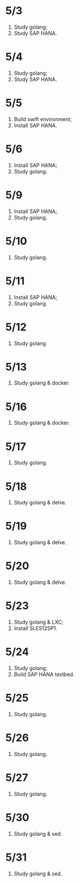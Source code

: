 # 5/3
1. Study golang;
2. Study SAP HANA.

# 5/4
1. Study golang;
2. Study SAP HANA.

# 5/5
1. Build swift environment;
2. Install SAP HANA.

# 5/6
1. Install SAP HANA;
2. Study golang.

# 5/9
1. Install SAP HANA;
2. Study golang.

# 5/10
1. Study golang.

# 5/11
1. Install SAP HANA;
2. Study golang.

# 5/12
1. Study golang.

# 5/13
1. Study golang & docker.

# 5/16
1. Study golang & docker.

# 5/17
1. Study golang.

# 5/18
1. Study golang & delve.

# 5/19
1. Study golang & delve.

# 5/20
1. Study golang & delve.

# 5/23
1. Study golang & LXC;
2. Install SLES12SP1.

# 5/24
1. Study golang;
2. Build SAP HANA testbed.

# 5/25
1. Study golang.

# 5/26
1. Study golang.

# 5/27
1. Study golang.

# 5/30
1. Study golang & sed.

# 5/31
1. Study golang & sed.
